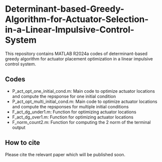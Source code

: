 # Determinant-based-Greedy-Algorithm-for-Actuator-Selection-in-a-Linear-Impulsive-Control-System
This repository contains MATLAB R2024a codes of determinant-based greedy algorithm for actuator placement optimization in a linear impulsive control system.

## Codes
- P_act_opt_one_initial_cond.m: Main code to optimize actuator locations and compute the repsponse for one initial condition
- P_act_opt_multi_initial_cond.m: Main code to optimize actuator locations and compute the repsponses for multiple initial conditions
- F_act_dg_under1.m: Function for optimizing actuator locations
- F_act_dg_over1.m: Function for optimizing actuator locations
- F_norm_count2.m: Function for computing the 2 norm of the terminal output

## How to cite
Please cite the relevant paper which will be published soon.
